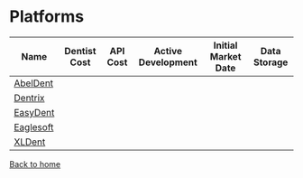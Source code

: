 # Platforms

| Name  | Dentist Cost | API Cost | Active Development | Initial Market Date | Data Storage |
| ----- | ---- | ------------------ | ------------------- | ------------ | ---- |
| [AbelDent](abeldent.md) | | | | | |
| [Dentrix](dentrix.md) | | | | | |
| [EasyDent](easydent.md) | | | | | |
| [Eaglesoft](eaglesoft.md) | | | | | |
| [XLDent](xldent.md) | | | | | |

[Back to home](/)